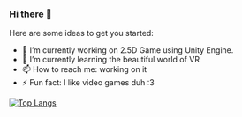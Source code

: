 ### Hi there 👋


Here are some ideas to get you started:

- 🔭 I’m currently working on 2.5D Game using Unity Engine.
- 🌱 I’m currently learning the beautiful world of VR
- 📫 How to reach me: working on it
- ⚡ Fun fact: I like video games duh :3

[![Top Langs](https://github-readme-stats.vercel.app/api/top-langs/?username=Zareals&layout=compact)](https://github.com/Zareals)

